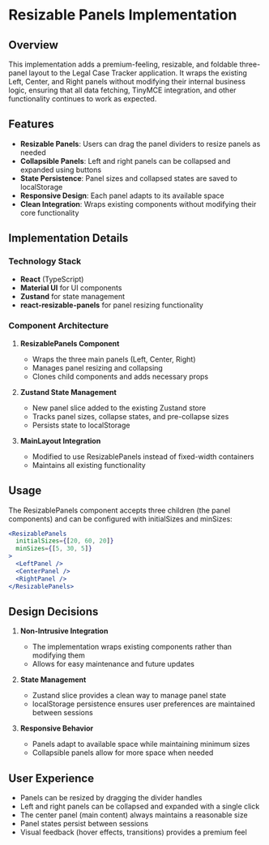 # Resizable Panels Implementation

## Overview

This implementation adds a premium-feeling, resizable, and foldable three-panel layout to the Legal Case Tracker application. It wraps the existing Left, Center, and Right panels without modifying their internal business logic, ensuring that all data fetching, TinyMCE integration, and other functionality continues to work as expected.

## Features

- **Resizable Panels**: Users can drag the panel dividers to resize panels as needed
- **Collapsible Panels**: Left and right panels can be collapsed and expanded using buttons
- **State Persistence**: Panel sizes and collapsed states are saved to localStorage
- **Responsive Design**: Each panel adapts to its available space
- **Clean Integration**: Wraps existing components without modifying their core functionality

## Implementation Details

### Technology Stack

- **React** (TypeScript)
- **Material UI** for UI components
- **Zustand** for state management
- **react-resizable-panels** for panel resizing functionality

### Component Architecture

1. **ResizablePanels Component**
   - Wraps the three main panels (Left, Center, Right)
   - Manages panel resizing and collapsing
   - Clones child components and adds necessary props

2. **Zustand State Management**
   - New panel slice added to the existing Zustand store
   - Tracks panel sizes, collapse states, and pre-collapse sizes
   - Persists state to localStorage

3. **MainLayout Integration**
   - Modified to use ResizablePanels instead of fixed-width containers
   - Maintains all existing functionality

## Usage

The ResizablePanels component accepts three children (the panel components) and can be configured with initialSizes and minSizes:

```jsx
<ResizablePanels 
  initialSizes={[20, 60, 20]} 
  minSizes={[5, 30, 5]}
>
  <LeftPanel />
  <CenterPanel />
  <RightPanel />
</ResizablePanels>
```

## Design Decisions

1. **Non-Intrusive Integration**
   - The implementation wraps existing components rather than modifying them
   - Allows for easy maintenance and future updates
   
2. **State Management**
   - Zustand slice provides a clean way to manage panel state
   - localStorage persistence ensures user preferences are maintained between sessions
   
3. **Responsive Behavior**
   - Panels adapt to available space while maintaining minimum sizes
   - Collapsible panels allow for more space when needed

## User Experience

- Panels can be resized by dragging the divider handles
- Left and right panels can be collapsed and expanded with a single click
- The center panel (main content) always maintains a reasonable size
- Panel states persist between sessions
- Visual feedback (hover effects, transitions) provides a premium feel 